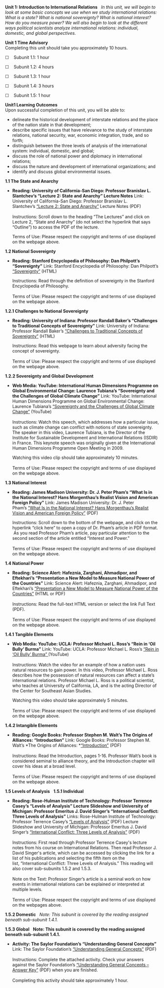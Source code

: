 **Unit 1: Introduction to International Relations** <span
id="1"></span> 
*In this unit, we will begin to look at some basic concepts we use when
we study international relations: What is a state? What is national
sovereignty? What is national interest? How do you measure power? We
will also begin to look at the different ways political scientists
analyze international relations: individual, domestic, and global
perspectives.*

**Unit 1 Time Advisory**  
Completing this unit should take you approximately 10 hours.  
  
 ☐    Subunit 1.1: 1 hour

☐    Subunit 1.2: 4 hours

☐    Subunit 1.3: 1 hour

☐    Subunit 1.4: 3 hours

☐    Subunit 1.5: 1 hour

**Unit1 Learning Outcomes**  
Upon successful completion of this unit, you will be able to:  
-   delineate the historical development of interstate relations and the
    place of the nation state in that development; 
-   describe specific issues that have relevance to the study of
    interstate relations, national security, war, economic integration,
    trade, and so forth;
-   distinguish between the three levels of analysis of the
    international system: individual, domestic, and global;
-   discuss the role of national power and diplomacy in international
    relations;
-   discuss the nature and development of international organizations;
    and 
-   identify and discuss global environmental issues.

**1.1 The State and Anarchy** <span id="1.1"></span> 
-   **Reading: University of California-San Diego: Professor Branislav
    L. Slantchev’s “Lecture 2: State and Anarchy” Lecture Notes**
    Link: University of California-San Diego: Professor Branislav L.
    Slantchev’s [“](http://slantchev.ucsd.edu/courses/ps12/)[Lecture
    2: State and
    Anarchy](http://slantchev.ucsd.edu/courses/ps12/)[”](http://slantchev.ucsd.edu/courses/ps12/)
    Lecture Notes (PDF)   
        
     Instructions: Scroll down to the heading “The Lectures” and click
    on Lecture 2, “State and Anarchy” (do not select the hyperlink that
    says “Outline”) to access the PDF of the lecture.    
      
     Terms of Use: Please respect the copyright and terms of use
    displayed on the webpage above.

**1.2 National Sovereignty** <span id="1.2"></span> 
-   **Reading: Stanford Encyclopedia of Philosophy: Dan Philpott’s
    “Sovereignty”**
    Link: Stanford Encyclopedia of Philosophy: Dan Philpott’s
    [“](http://plato.stanford.edu/entries/sovereignty/)[Sovereignty](http://plato.stanford.edu/entries/sovereignty/)[”](http://plato.stanford.edu/entries/sovereignty/) (HTML)  
      
     Instructions: Read through the definition of sovereignty in
    the Stanford Encyclopedia of Philosophy.   
        
     Terms of Use: Please respect the copyright and terms of use
    displayed on the webpage above.

**1.2.1 Challenges to National Sovereignty** <span id="1.2.1"></span> 
-   **Reading: University of Indiana: Professor Randall Baker’s
    “Challenges to Traditional Concepts of Sovereignty”**
    Link: University of Indiana: Professor Randall
    Baker’s [“](https://web.archive.org/web/20141229212047/http://classwebs.spea.indiana.edu/bakerr/challenges_to_sovereignty.htm)[Challenges
    to Traditional Concepts of
    Sovereignty](http://classwebs.spea.indiana.edu/bakerr/challenges_to_sovereignty.htm)[”](https://web.archive.org/web/20141229212047/http://classwebs.spea.indiana.edu/bakerr/challenges_to_sovereignty.htm) (HTML)  
      
     Instructions: Read this webpage to learn about adversity facing the
    concept of sovereignty.  
        
     Terms of Use: Please respect the copyright and terms of use
    displayed on the webpage above.

**1.2.2 Sovereignty and Global Development** <span id="1.2.2"></span> 
-   **Web Media: YouTube: International Human Dimensions Programme on
    Global Environmental Change: Laurence Tubiana’s “Sovereignty and the
    Challenges of Global Climate Change”**
    Link: YouTube: International Human Dimensions Programme on Global
    Environmental Change: Laurence
    Tubiana’s [“](http://www.youtube.com/watch?v=itVaPDIBRrI)[Sovereignty
    and the Challenges of Global Climate
    Change](http://www.youtube.com/watch?v=itVaPDIBRrI)[”](http://www.youtube.com/watch?v=itVaPDIBRrI) (YouTube)  
        
     Instructions: Watch this speech, which addresses how a particular
    issue, such as climate change can conflict with notions of state
    sovereignty. The speaker in this video, Laurence Tubiana, is the
    Director of the Institute for Sustainable Development and
    International Relations (ISDIR) in France. This keynote speech was
    originally given at the International Human Dimensions Programme
    Open Meeting in 2009.  
      
     Watching this video clip should take approximately 10 minutes.   
        
     Terms of Use: Please respect the copyright and terms of use
    displayed on the webpage above.

**1.3 National Interest** <span id="1.3"></span> 
-   **Reading: James Madison University: Dr. J. Peter Pham’s “What Is in
    the National Interest? Hans Morgenthau’s Realist Vision and American
    Foreign Policy”**
    Link: James Madison University: Dr. J. Peter
    Pham’s [“](http://www.jmu.edu/nelsoninstitute/natlinterest102708.htm)[What
    Is in the National Interest? Hans Morgenthau’s Realist Vision and
    American Foreign
    Policy](http://www.jmu.edu/nelsoninstitute/natlinterest102708.htm)[”](http://www.jmu.edu/nelsoninstitute/natlinterest102708.htm) (PDF)  
      
     Instructions: Scroll down to the bottom of the webpage, and click
    on the hyperlink “click here” to open a copy of Dr. Pham’s article
    in PDF format.  As you read Professor Pham’s article, pay particular
    attention to the second section of the article entitled “Interest
    and Power.”   
        
     Terms of Use: Please respect the copyright and terms of use
    displayed on the webpage above.

**1.4 National Power** <span id="1.4"></span> 
-   **Reading: Science Alert: Hafeznia, Zarghani, Ahmadipor, and
    Eftekhari’s “Presentation a New Model to Measure National Power of
    the Countries”**
    Link: Science Alert: Hafeznia, Zarghani, Ahmadipor, and Eftekhari’s
    [“Presentation a New Model to Measure National Power of the
    Countries”](http://scialert.net/fulltext/?doi=jas.2008.230.240) (HTML
    or PDF)  
        
     Instructions: Read the full-text HTML version or select the link
    Full Text (PDF).   
        
     Terms of Use: Please respect the copyright and terms of use
    displayed on the webpage above.

**1.4.1 Tangible Elements** <span id="1.4.1"></span> 
-   **Web Media: YouTube: UCLA: Professor Michael L. Ross’s “Rein in
    ‘Oil Bully’ Burma”**
    Link: YouTube: UCLA: Professor Michael L.
    Ross’s [“](http://www.youtube.com/watch?v=qxEDpgXKVhg)[Rein in ‘Oil
    Bully’
    Burma](http://www.youtube.com/watch?v=qxEDpgXKVhg)[” ](http://www.youtube.com/watch?v=qxEDpgXKVhg)(YouTube)  
        
     Instructions: Watch the video for an example of how a nation uses
    natural resources to gain power. In this video, Professor Michael L.
    Ross describes how the possession of natural resources can affect a
    state’s international relations. Professor Michael L. Ross is a
    political scientist, who teaches at University of California, LA,
    and is the acting Director of the Center for Southeast Asian
    Studies.  
      
     Watching this video should take approximately 5 minutes.   
        
     Terms of Use: Please respect the copyright and terms of use
    displayed on the webpage above.

**1.4.2 Intangible Elements** <span id="1.4.2"></span> 
-   **Reading: Google Books: Professor Stephen M. Walt’s The Origins of
    Alliances: “Introduction”**
    Link: Google Books: Professor Stephen M. Walt’s *The Origins of
    Alliances: *[“Introduction”](http://books.google.com/books?id=EuwgR-ogAHwC&lpg=PP1&pg=PA1#v=onepage&q&f=false) (PDF)  
        
     Instructions: Read the Introduction, pages 1-16. Professor Walt’s
    book is considered seminal to alliance theory, and the Introduction
    chapter will cover his ideas at a broad level.  
        
     Terms of Use: Please respect the copyright and terms of use
    displayed on the webpage above.

**1.5 Levels of Analysis** <span id="1.5"></span> 
**1.5.1 Individual** <span id="1.5.1"></span> 
-   **Reading: Rose-Hulman Institute of Technology: Professor Terrence
    Casey’s “Levels of Analysis” Lecture Slideshow and University of
    Michigan: Professor Emeritus J. David Singer’s “International
    Conflict: Three Levels of Analysis”**
    Links: Rose-Hulman Institute of Technology: Professor Terrence
    Casey’s [“Levels of
    Analysis”](http://www.rose-hulman.edu/~casey1/IR-Levels%20of%20Analysis.pdf) (PDF)
    Lecture Slideshow and University of Michigan: Professor Emeritus J.
    David Singer’s [“International Conflict: Three Levels of
    Analysis”](http://sitemaker.umich.edu/jdsinger/singer_s_output) (PDF)   
        
     Instructions: First read through Professor Terrence Casey's lecture
    notes from his course on International Relations. Then read
    Professor J. David Singer's article, which can be accessed by
    clicking the link for a list of his publications and selecting the
    fifth item on the list, “International Conflict: Three Levels of
    Analysis.” This reading will also cover sub-subunits 1.5.2 and
    1.5.3.  
        
     Note on the Text: Professor Singer’s article is a seminal work on
    how events in international relations can be explained or
    interpreted at multiple levels.  
        
     Terms of Use: Please respect the copyright and terms of use
    displayed on the webpages above.

**1.5.2 Domestic** <span id="1.5.2"></span> 
*Note: This subunit is covered by the reading assigned beneath
sub-subunit 1.4.1.*

**1.5.3 Global** <span id="1.5.3"></span> 
**Note: This subunit is covered by the reading assigned beneath
sub-subunit 1.4.1.**

-   **Activity: The Saylor Foundation’s “Understanding General
    Concepts”**
    Link: The Saylor Foundation’s [“Understanding General
    Concepts”](https://resources.saylor.org/wwwresources/archived/site/wp-content/uploads/2012/10/POLSC211-Unit-1-Activity-Understanding-General-Concepts-FINAL.pdf)
    (PDF)  
        
     Instructions: Complete the attached activity. Check your answers
    against the Saylor Foundation’s [“Understanding General Concepts –
    Answer
    Key”](https://resources.saylor.org/wwwresources/archived/site/wp-content/uploads/2012/10/POLSC211-Unit-1-Activity-Understanding-General-Concepts-Answer-Key-FINAL.pdf)
    (PDF) when you are finished.  
        
     Completing this activity should take approximately 1 hour.


